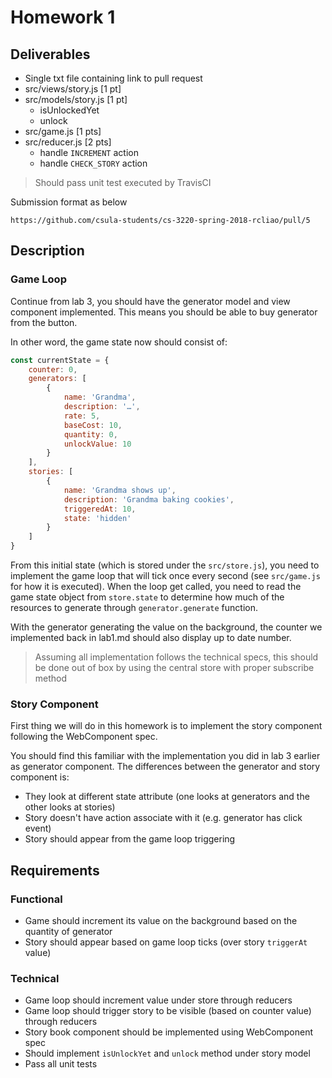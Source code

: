 # Homework 1

## Deliverables

* Single txt file containing link to pull request
* src/views/story.js [1 pt]
* src/models/story.js [1 pt]
    * isUnlockedYet
    * unlock
* src/game.js [1 pts]
* src/reducer.js [2 pts]
    * handle `INCREMENT` action
    * handle `CHECK_STORY` action

> Should pass unit test executed by TravisCI

Submission format as below

```
https://github.com/csula-students/cs-3220-spring-2018-rcliao/pull/5
```

## Description

### Game Loop

Continue from lab 3, you should have the generator model and view component
implemented. This means you should be able to buy generator from the
button.

In other word, the game state now should consist of:

```javascript
const currentState = {
    counter: 0,
    generators: [
        {
            name: 'Grandma',
            description: '…',
            rate: 5,
            baseCost: 10,
            quantity: 0,
            unlockValue: 10
        }
    ],
    stories: [
        {
            name: 'Grandma shows up',
            description: 'Grandma baking cookies',
            triggeredAt: 10,
            state: 'hidden'
        }
    ]
}
```

From this initial state (which is stored under the `src/store.js`), you need to
implement the game loop that will tick once every second (see `src/game.js` for
how it is executed). When the loop get called, you need to
read the game state object from `store.state` to determine how much of the
resources to generate through `generator.generate` function.

With the generator generating the value on the background, the counter we implemented back in lab1.md should also display up to date number.

> Assuming all implementation follows the technical specs, this should be done
> out of box by using the central store with proper subscribe method

### Story Component

First thing we will do in this homework is to implement the story component following the WebComponent spec.

You should find this familiar with the implementation you did in lab 3 earlier as generator component. The differences between the generator and story component is:

* They look at different state attribute (one looks at generators and the other looks at stories)
* Story doesn't have action associate with it (e.g. generator has click event)
* Story should appear from the game loop triggering

## Requirements

### Functional

* Game should increment its value on the background based on the quantity of generator
* Story should appear based on game loop ticks (over story `triggerAt` value)

### Technical

* Game loop should increment value under store through reducers
* Game loop should trigger story to be visible (based on counter value) through reducers
* Story book component should be implemented using WebComponent spec
* Should implement `isUnlockYet` and `unlock` method under story model
* Pass all unit tests

